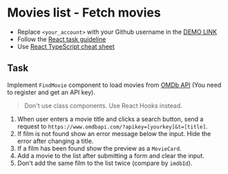 # Movies list - Fetch movies
- Replace `<your_account>` with your Github username in the
 [DEMO LINK](https://DimaBrushnivskyi.github.io/react_movies-list-fetch-movies/)
- Follow the [React task guideline](https://github.com/mate-academy/react_task-guideline#react-tasks-guideline)
- Use [React TypeScript cheat sheet](https://mate-academy.github.io/fe-program/js/extra/react-typescript)

## Task
Implement `FindMovie` component to load movies from [OMDb API](http://www.omdbapi.com/) (You need to register and get an API key).

> Don't use class components. Use React Hooks instead.

1. When user enters a movie title and clicks a search button, send a request to `https://www.omdbapi.com/?apikey=[yourkey]&t=[title]`.
2. If film is not found show an error message below the input. Hide the error after changing a title.
3. If a film has been found show the preview as a `MovieCard`.
4. Add a movie to the list after submitting a form and clear the input.
5. Don't add the same film to the list twice (compare by `imdbId`).
